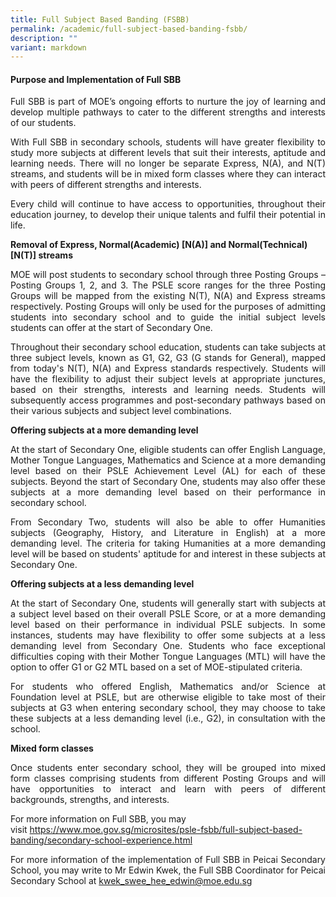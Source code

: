 ```yaml
---
title: Full Subject Based Banding (FSBB)
permalink: /academic/full-subject-based-banding-fsbb/
description: ""
variant: markdown
---
```

<h4><strong>Purpose and Implementation of Full SBB</strong></h4>
<p></p><p align="justify">Full SBB is part of MOE’s ongoing efforts to nurture the joy of learning and develop multiple pathways to cater to the different strengths and interests of our students.</p>
<p></p><p align="justify">With Full SBB in secondary schools, students will have greater flexibility to study more subjects at different levels that suit their interests, aptitude and learning needs. There will no longer be separate Express, N(A), and N(T) streams, and students will be in mixed form classes where they can interact with peers of different strengths and interests.</p>
<p align="justify">Every child will continue to have access to opportunities, throughout their education journey, to develop their unique talents and fulfil their potential in life.
</p>
<p><b>Removal of Express, Normal(Academic) [N(A)] and Normal(Technical) [N(T)] streams</b></p>

<p align="justify">MOE will post students to secondary school through three Posting Groups – Posting Groups 1, 2, and 3. The PSLE score ranges for the three Posting Groups will be mapped from the existing N(T), N(A) and Express streams respectively. Posting Groups will only be used for the purposes of admitting students into secondary school and to guide the initial subject levels students can offer at the start of Secondary One.
</p>
<p align="justify">Throughout their secondary school education, students can take subjects at three subject levels, known as G1, G2, G3 (G stands for General), mapped from today's N(T), N(A) and Express standards respectively. Students will have the flexibility to adjust their subject levels at appropriate junctures, based on their strengths, interests and learning needs. Students will subsequently access programmes and post-secondary pathways based on their various subjects and subject level combinations.
</p><p></p>
<p><b>Offering subjects at a more demanding level</b></p>
<p align="justify">At the start of Secondary One, eligible students can offer English Language, Mother Tongue Languages, Mathematics and Science at a more demanding level based on their PSLE Achievement Level (AL) for each of these subjects. Beyond the start of Secondary One, students may also offer these subjects at a more demanding level based on their performance in secondary school.</p>
<p align="justify">From Secondary Two, students will also be able to offer Humanities subjects (Geography, History, and Literature in English) at a more demanding level. The criteria for taking Humanities at a more demanding level will be based on students' aptitude for and interest in these subjects at Secondary One.</p>
<p><b>Offering subjects at a less demanding level</b></p>
<p align="justify">At the start of Secondary One, students will generally start with subjects at a subject level based on their overall PSLE Score, or at a more demanding level based on their performance in individual PSLE subjects. In some instances, students may have flexibility to offer some subjects at a less demanding level from Secondary One. Students who face exceptional difficulties coping with their Mother Tongue Languages (MTL) will have the option to offer G1 or G2 MTL based on a set of MOE-stipulated criteria.</p>
<p align="justify">For students who offered English, Mathematics and/or Science at Foundation level at PSLE, but are otherwise eligible to take most of their subjects at G3 when entering secondary school, they may choose to take these subjects at a less demanding level (i.e., G2), in consultation with the school.</p>
<p><b>Mixed form classes</b></p>
<p align="justify">Once students enter secondary school, they will be grouped into mixed form classes comprising students from different Posting Groups and will have opportunities to interact and learn with peers of different backgrounds, strengths, and interests.</p>

<p>For more information on Full SBB, you may visit&nbsp;<a href="https://www.moe.gov.sg/microsites/psle-fsbb/full-subject-based-banding/secondary-school-experience.html">https://www.moe.gov.sg/microsites/psle-fsbb/full-subject-based-banding/secondary-school-experience.html</a></p>
<p></p><p align="justify">For more information of the implementation of Full SBB in Peicai Secondary School, you may write to Mr Edwin Kwek, the Full SBB Coordinator for Peicai Secondary School at <a href="mailto:kwek_swee_hee_edwin@moe.edu.sg">kwek_swee_hee_edwin@moe.edu.sg </a></p>